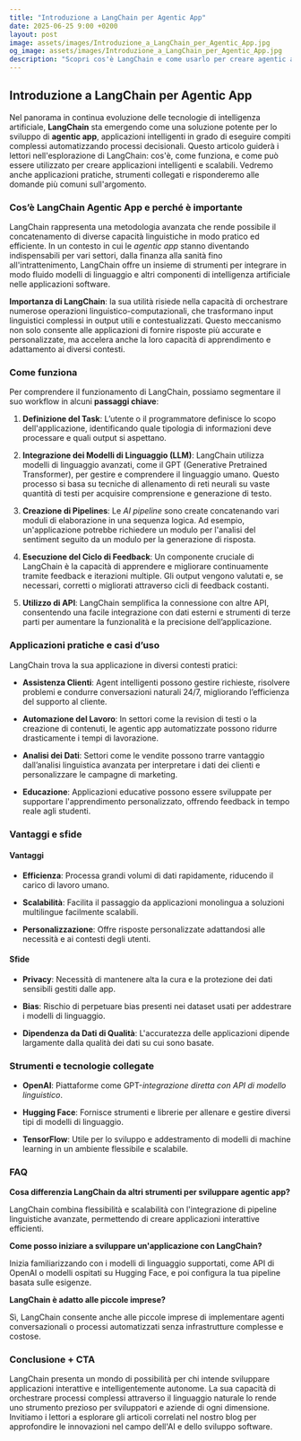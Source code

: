 ```yaml
---
title: "Introduzione a LangChain per Agentic App"
date: 2025-06-25 9:00 +0200
layout: post
image: assets/images/Introduzione_a_LangChain_per_Agentic_App.jpg
og_image: assets/images/Introduzione_a_LangChain_per_Agentic_App.jpg
description: "Scopri cos'è LangChain e come usarlo per creare agentic app intelligenti e scalabili; una guida completa per chi vuole innovare con sviluppo AI."
---
```


## Introduzione a LangChain per Agentic App

Nel panorama in continua evoluzione delle tecnologie di intelligenza artificiale, **LangChain** sta emergendo come una soluzione potente per lo sviluppo di **agentic app**, applicazioni intelligenti in grado di eseguire compiti complessi automatizzando processi decisionali. Questo articolo guiderà i lettori nell'esplorazione di LangChain: cos'è, come funziona, e come può essere utilizzato per creare applicazioni intelligenti e scalabili. Vedremo anche applicazioni pratiche, strumenti collegati e risponderemo alle domande più comuni sull'argomento. 

### Cos’è LangChain Agentic App e perché è importante

LangChain rappresenta una metodologia avanzata che rende possibile il concatenamento di diverse capacità linguistiche in modo pratico ed efficiente. In un contesto in cui le *agentic app* stanno diventando indispensabili per vari settori, dalla finanza alla sanità fino all'intrattenimento, LangChain offre un insieme di strumenti per integrare in modo fluido modelli di linguaggio e altri componenti di intelligenza artificiale nelle applicazioni software.

**Importanza di LangChain**: la sua utilità risiede nella capacità di orchestrare numerose operazioni linguistico-computazionali, che trasformano input linguistici complessi in output utili e contestualizzati. Questo meccanismo non solo consente alle applicazioni di fornire risposte più accurate e personalizzate, ma accelera anche la loro capacità di apprendimento e adattamento ai diversi contesti.

### Come funziona

Per comprendere il funzionamento di LangChain, possiamo segmentare il suo workflow in alcuni **passaggi chiave**:

1. **Definizione del Task**: L’utente o il programmatore definisce lo scopo dell'applicazione, identificando quale tipologia di informazioni deve processare e quali output si aspettano.

2. **Integrazione dei Modelli di Linguaggio (LLM)**: LangChain utilizza modelli di linguaggio avanzati, come il GPT (Generative Pretrained Transformer), per gestire e comprendere il linguaggio umano. Questo processo si basa su tecniche di allenamento di reti neurali su vaste quantità di testi per acquisire comprensione e generazione di testo.

3. **Creazione di Pipelines**: Le *AI pipeline* sono create concatenando vari moduli di elaborazione in una sequenza logica. Ad esempio, un'applicazione potrebbe richiedere un modulo per l'analisi del sentiment seguito da un modulo per la generazione di risposta.

4. **Esecuzione del Ciclo di Feedback**: Un componente cruciale di LangChain è la capacità di apprendere e migliorare continuamente tramite feedback e iterazioni multiple. Gli output vengono valutati e, se necessari, corretti o migliorati attraverso cicli di feedback costanti.

5. **Utilizzo di API**: LangChain semplifica la connessione con altre API, consentendo una facile integrazione con dati esterni e strumenti di terze parti per aumentare la funzionalità e la precisione dell’applicazione.

### Applicazioni pratiche e casi d’uso

LangChain trova la sua applicazione in diversi contesti pratici:

- **Assistenza Clienti**: Agent intelligenti possono gestire richieste, risolvere problemi e condurre conversazioni naturali 24/7, migliorando l’efficienza del supporto al cliente.
  
- **Automazione del Lavoro**: In settori come la revision di testi o la creazione di contenuti, le agentic app automatizzate possono ridurre drasticamente i tempi di lavorazione.

- **Analisi dei Dati**: Settori come le vendite possono trarre vantaggio dall’analisi linguistica avanzata per interpretare i dati dei clienti e personalizzare le campagne di marketing.

- **Educazione**: Applicazioni educative possono essere sviluppate per supportare l'apprendimento personalizzato, offrendo feedback in tempo reale agli studenti.

### Vantaggi e sfide

#### Vantaggi

- **Efficienza**: Processa grandi volumi di dati rapidamente, riducendo il carico di lavoro umano.

- **Scalabilità**: Facilita il passaggio da applicazioni monolingua a soluzioni multilingue facilmente scalabili.

- **Personalizzazione**: Offre risposte personalizzate adattandosi alle necessità e ai contesti degli utenti.

#### Sfide

- **Privacy**: Necessità di mantenere alta la cura e la protezione dei dati sensibili gestiti dalle app.

- **Bias**: Rischio di perpetuare bias presenti nei dataset usati per addestrare i modelli di linguaggio.

- **Dipendenza da Dati di Qualità**: L'accuratezza delle applicazioni dipende largamente dalla qualità dei dati su cui sono basate.

### Strumenti e tecnologie collegate

- **OpenAI**: Piattaforme come GPT-*integrazione diretta con API di modello linguistico*.

- **Hugging Face**: Fornisce strumenti e librerie per allenare e gestire diversi tipi di modelli di linguaggio.

- **TensorFlow**: Utile per lo sviluppo e addestramento di modelli di machine learning in un ambiente flessibile e scalabile.

### FAQ

**Cosa differenzia LangChain da altri strumenti per sviluppare agentic app?**

LangChain combina flessibilità e scalabilità con l'integrazione di pipeline linguistiche avanzate, permettendo di creare applicazioni interattive efficienti.

**Come posso iniziare a sviluppare un'applicazione con LangChain?**

Inizia familiarizzando con i modelli di linguaggio supportati, come API di OpenAI o modelli ospitati su Hugging Face, e poi configura la tua pipeline basata sulle esigenze.

**LangChain è adatto alle piccole imprese?**

Sì, LangChain consente anche alle piccole imprese di implementare agenti conversazionali o processi automatizzati senza infrastrutture complesse e costose.

### Conclusione + CTA

LangChain presenta un mondo di possibilità per chi intende sviluppare applicazioni interattive e intelligentemente autonome. La sua capacità di orchestrare processi complessi attraverso il linguaggio naturale lo rende uno strumento prezioso per sviluppatori e aziende di ogni dimensione. Invitiamo i lettori a esplorare gli articoli correlati nel nostro blog per approfondire le innovazioni nel campo dell'AI e dello sviluppo software.

